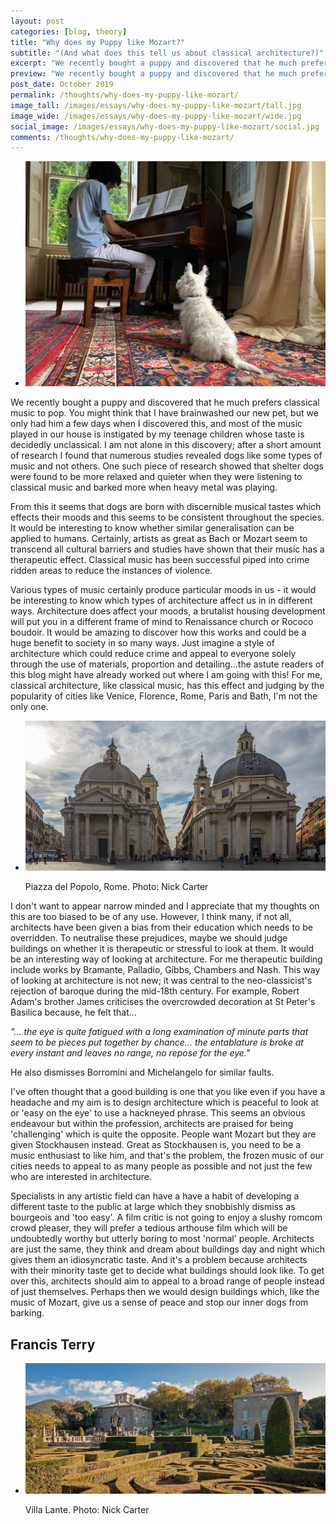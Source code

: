 ```yaml
---
layout: post
categories: [blog, theory]
title: "Why does my Puppy like Mozart?"
subtitle: "(And what does this tell us about classical architecture?)"
excerpt: "We recently bought a puppy and discovered that he much prefers classical music to pop. It seems that dogs are born with discernible musical tastes which effects their moods and this seems to be consistent throughout the species."
preview: "We recently bought a puppy and discovered that he much prefers classical music to pop. It seems that dogs are born with discernible musical tastes which effects their moods and this seems to be consistent throughout the species."
post_date: October 2019
permalink: /thoughts/why-does-my-puppy-like-mozart/
image_tall: /images/essays/why-does-my-puppy-like-mozart/tall.jpg
image_wide: /images/essays/why-does-my-puppy-like-mozart/wide.jpg
social_image: /images/essays/why-does-my-puppy-like-mozart/social.jpg
comments: /thoughts/why-does-my-puppy-like-mozart/
---
```


<ul class="list">
	<li class="full">
		<a class="fancybox" rel="group" href="/images/essays/why-does-my-puppy-like-mozart/01.jpg">
			<img src="/images/essays/why-does-my-puppy-like-mozart/thumbs/01.jpg" alt="{{ page.title }}" />
		</a>
	</li>
</ul>

<p>
	We recently bought a puppy and discovered that he much prefers classical music to pop. You might think that I have brainwashed our new pet, but we only had him a few days when I discovered this, and most of the music played in our house is instigated by my teenage children whose taste is decidedly unclassical. I am not alone in this discovery; after a short amount of research I found that numerous studies revealed dogs like some types of music and not others. One such piece of research showed that shelter dogs were found to be more relaxed and quieter when they were listening to classical music and barked more when heavy metal was playing.
</p><p>
	From this it seems that dogs are born with discernible musical tastes which effects their moods and this seems to be consistent throughout the species. It would be interesting to know whether similar generalisation can be applied to humans. Certainly, artists as great as Bach or Mozart seem to transcend all cultural barriers and studies have shown that their music has a therapeutic effect. Classical music has been successful piped into crime ridden areas to reduce the instances of violence.
</p><p>
	Various types of music certainly produce particular moods in us - it would be interesting to know which types of architecture affect us in in different ways. Architecture does affect your moods, a brutalist housing development will put you in a different frame of mind to Renaissance church or Rococo boudoir. It would be amazing to discover how this works and could be a huge benefit to society in so many ways. Just imagine a style of architecture which could reduce crime and appeal to everyone solely through the use of materials, proportion and detailing...the astute readers of this blog might have already worked out where I am going with this! For me, classical architecture, like classical music, has this effect and judging by the popularity of cities like Venice, Florence, Rome, Paris and Bath, I'm not the only one.
</p>

<ul class="list">
	<li class="full">
		<a class="fancybox" rel="group" href="/images/essays/why-does-my-puppy-like-mozart/02.jpg" title="Pal.del Popolo. Photo: Nick Carter">
			<img src="/images/essays/why-does-my-puppy-like-mozart/thumbs/02.jpg" alt="Pal.del Popolo. Photo: Nick Carter" />
		</a>
		<p class="caption">Piazza del Popolo, Rome. Photo: Nick Carter</p>
	</li>
</ul>

<p>
	I don't want to appear narrow minded and I appreciate that my thoughts on this are too biased to be of any use. However, I think many, if not all, architects have been given a bias from their education which needs to be overridden. To neutralise these prejudices, maybe we should judge buildings on whether it is therapeutic or stressful to look at them. It would be an interesting way of looking at architecture. For me therapeutic building include works by Bramante, Palladio, Gibbs, Chambers and Nash. This way of looking at architecture is not new; it was central to the neo-classicist's rejection of baroque during the mid-18th century. For example, Robert Adam's brother James criticises the overcrowded decoration at St Peter's Basilica because, he felt that...
</p><p>
	<em>"... the eye is quite fatigued with a long examination of minute parts that seem to be pieces put together by chance... the entablature is broke at every instant and leaves no range, no repose for the eye."</em>
</p><p>
	He also dismisses Borromini and Michelangelo for similar faults. 
</p><p>
	I've often thought that a good building is one that you like even if you have a headache and my aim is to design architecture which is peaceful to look at or 'easy on the eye' to use a hackneyed phrase. This seems an obvious endeavour but within the profession, architects are praised for being 'challenging' which is quite the opposite. People want Mozart but they are given Stockhausen instead. Great as Stockhausen is, you need to be a music enthusiast to like him, and that's the problem, the frozen music of our cities needs to appeal to as many people as possible and not just the few who are interested in architecture.
</p><p>
	Specialists in any artistic field can have a have a habit of developing a different taste to the public at large which they snobbishly dismiss as bourgeois and 'too easy'. A film critic is not going to enjoy a slushy romcom crowd pleaser, they will prefer a tedious arthouse film which will be undoubtedly worthy but utterly boring to most 'normal' people. Architects are just the same, they think and dream about buildings day and night which gives them an idiosyncratic taste. And it's a problem because architects with their minority taste get to decide what buildings should look like. To get over this, architects should aim to appeal to a broad range of people instead of just themselves. Perhaps then we would design buildings which, like the music of Mozart, give us a sense of peace and stop our inner dogs from barking.
</p>

## Francis Terry

<ul class="list">
	<li class="full">
		<a class="fancybox" rel="group" href="/images/essays/why-does-my-puppy-like-mozart/03.jpg" title="Villa Lante. Photo: Nick Carter">
			<img src="/images/essays/why-does-my-puppy-like-mozart/thumbs/03.jpg" alt="Villa Lante. Photo: Nick Carter" />
		</a>
		<p class="caption">Villa Lante. Photo: Nick Carter</p>
	</li>
</ul>